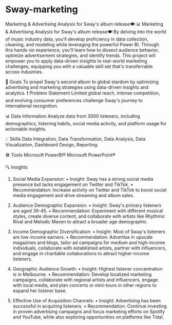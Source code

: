 # Sway-marketing
Marketing &amp; Advertising Analysis for Sway's album release🍽️
📊 Marketing & Advertising Analysis for Sway's album release🍽️
By delving into the world of music industry data, you'll develop proficiency in data collection, cleaning, and modeling while leveraging the powerful Power BI. Through this hands-on experience, you'll learn how to dissect audience behavior, optimize advertisement strategies, and identify trends. This project will empower you to apply data-driven insights to real-world marketing challenges, equipping you with a valuable skill set that's transferrable across industries.

🎯 Goals
To propel Sway's second album to global stardom by optimizing advertising and marketing strategies using data-driven insights and analytics.
❗ Problem Statement
Limited global reach, intense competition, and evolving consumer preferences challenge Sway's journey to international recognition.

📊 Data Information
Analyze data from 3000 listeners, including demographics, listening habits, social media activity, and platform usage for actionable insights.

💡 Skills Data Integration, Data Transformation, Data Analysis, Data Visualization, Dashboard Design, Reporting.

🛠️ Tools Microsoft PowerBI® Microsoft PowerPoint®

🔍 Insights
1. Social Media Expansion:
•	Insight: Sway has a strong social media presence but lacks engagement on Twitter and TikTok.
•	Recommendation: Increase activity on Twitter and TikTok to boost social media engagement and drive streaming and album sales.
2. Audience Demographic Expansion:
•	Insight: Sway's primary listeners are aged 39-45.
•	Recommendation: Experiment with different musical styles, create diverse content, and collaborate with artists like Rhythmic Rival and Melodic Maven to attract a broader age demographic.
3. Income Demographic Diversification:
•	Insight: Most of Sway's listeners are low-income earners.
•	Recommendation: Advertise in upscale magazines and blogs, tailor ad campaigns for medium and high-income individuals, collaborate with established artists, partner with influencers, and engage in charitable collaborations to attract higher-income listeners.
4. Geographic Audience Growth:
•	Insight: Highest listener concentration is in Melbourne.
•	Recommendation: Develop localized marketing campaigns, collaborate with regional artists and influencers, engage with local media, and plan concerts or mini-tours in other regions to expand her listener base.

5. Effective Use of Acquisition Channels:
•	Insight: Advertising has been successful in acquiring listeners.
•	Recommendation: Continue investing in proven advertising campaigns and focus marketing efforts on Spotify and YouTube, while also exploring opportunities on platforms like Tidal.
